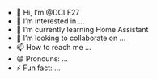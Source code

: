 - 👋 Hi, I’m @DCLF27
- 👀 I’m interested in ...
- 🌱 I’m currently learning Home Assistant
- 💞️ I’m looking to collaborate on ...
- 📫 How to reach me ...
- 😄 Pronouns: ...
- ⚡ Fun fact: ...

<!---
DCLF27/DCLF27 is a ✨ special ✨ repository because its `README.md` (this file) appears on your GitHub profile.
You can click the Preview link to take a look at your changes.
--->
